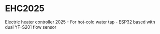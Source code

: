 # EHC2025
Electric heater controller 2025 - For hot-cold water tap - ESP32 based with dual YF-S201 flow sensor
